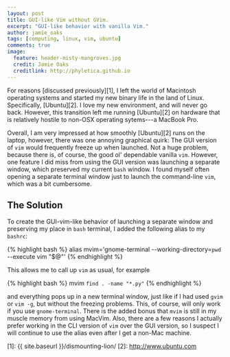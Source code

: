 ```yaml
---
layout: post
title: GUI-like Vim without GVim.
excerpt: "GUI-like behavior with vanilla Vim."
author: jamie_oaks
tags: [computing, linux, vim, ubuntu]
comments: true
image:
  feature: header-misty-mangroves.jpg
  credit: Jamie Oaks
  creditlink: http://phyletica.github.io
---
```


For reasons [discussed previously][1], I left the world of Macintosh operating systems and started my new binary life in the land of Linux. Specifically, [Ubuntu][2]. I love my new environment, and will never go back. However, this transition left me running [Ubuntu][2] on hardware that is relatively hostile to non-OSX operating sytems---a MacBook Pro.

Overall, I am very impressed at how smoothly [Ubuntu][2] runs on the laptop, however, there was one annoying graphical quirk: The GUI version of `vim` would frequently freeze up when launched. Not a huge problem, because there is, of course, the good ol' dependable vanilla `vim`. However, one feature I did miss from using the GUI version was launching a separate window, which preserved my current `bash` window. I found myself often opening a separate terminal window just to launch the command-line `vim`, which was a bit cumbersome.

## The Solution

To create the GUI-vim-like behavior of launching a separate window and preserving my place in `bash` terminal, I added the following alias to my `bashrc`:

{% highlight bash %}
    alias mvim='gnome-terminal --working-directory=`pwd` --execute vim "$@"'
{% endhighlight %}
    

This allows me to call up `vim` as usual, for example

{% highlight bash %}
    mvim `find . -name "*.py"`
{% endhighlight %}
    

and everything pops up in a new terminal window, just like if I had used `gvim` or `vim -g`, but without the freezing problems. This, of course, will only work if you use `gnome-terminal`. There is the added bonus that `mvim` is still in my muscle memory from using MacVim. Also, there are a few reasons I actually prefer working in the CLI version of `vim` over the GUI version, so I suspect I will continue to use the alias even after I get a non-Mac machine.

 [1]: {{ site.baseurl }}/dismounting-lion/
 [2]: http://www.ubuntu.com

